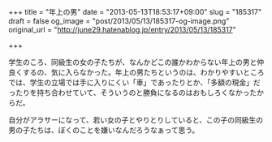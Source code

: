 +++
title = "年上の男"
date = "2013-05-13T18:53:17+09:00"
slug = "185317"
draft = false
og_image = "post/2013/05/13/185317-og-image.png"
original_url = "http://june29.hatenablog.jp/entry/2013/05/13/185317"

+++

<p>学生のころ、同級生の女の子たちが、なんかどこの誰かわからない年上の男と仲良くするの、気に入らなかった。年上の男たちというのは、わかりやすいところでは、学生の立場では手に入りにくい「車」であったりとか、「多額の現金」だったりを持ち合わせていて、そういうのと勝負になるのはおもしろくなかったからだ。</p>
<p>自分がアラサーになって、若い女の子とやりとりしていると、この子の同級生の男の子たちは、ぼくのことを嫌いなんだろうなぁって思う。</p>
